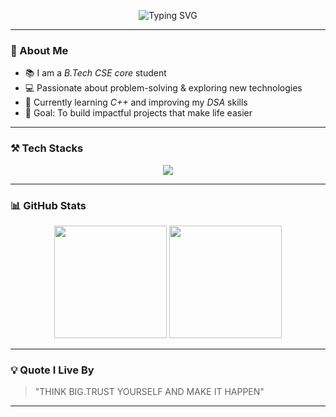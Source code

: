 <p align="center">
  <img src="https://readme-typing-svg.herokuapp.com?font=Fira+Code&size=28&pause=1000&color=F77F00&center=true&vCenter=true&width=550&lines=Hey+there!+👋;I'm+𝑨𝒃𝒊𝒈𝒂𝒊𝒍+𝑨𝒍een+𝒁𝒂𝒄h𝒂𝒓𝒊𝒂h" alt="Typing SVG" />
</p>

---

### 🌟 About Me
- 📚 I am a *B.Tech CSE core* student  
- 💻 Passionate about problem-solving & exploring new technologies  
- 🚀 Currently learning *C++* and improving my *DSA* skills  
- 🎯 Goal: To build impactful projects that make life easier  

---

### ⚒️ Tech Stacks
<p align="center">
  <img src="https://skillicons.dev/icons?i=C++,python,git" />
</p>

---

### 📊 GitHub Stats
<p align="center">
  <img src="https://github-readme-stats.vercel.app/api?username=AbigailZachariah&show_icons=true&theme=tokyonight" height="180"/>
  <img src="https://github-readme-streak-stats.herokuapp.com/?user=AbigailZachariah&theme=tokyonight" height="180"/>
</p>

---

### 💡 Quote I Live By
> "THINK BIG.TRUST YOURSELF AND MAKE IT HAPPEN"

---
